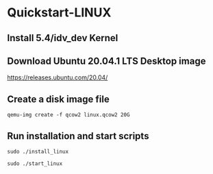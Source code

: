 # Quickstart-LINUX

## Install 5.4/idv_dev Kernel

## Download Ubuntu 20.04.1 LTS Desktop image
https://releases.ubuntu.com/20.04/

## Create a disk image file
```
qemu-img create -f qcow2 linux.qcow2 20G
```

## Run installation and start scripts
```
sudo ./install_linux

sudo ./start_linux
```
